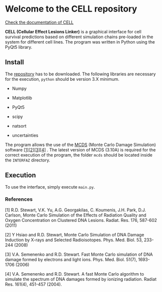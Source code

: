 # Welcome to the CELL repository

[Check the documentation of CELL](https://mpvalen.github.io/interfaz_grafica_adn.html)

**CELL (Cellular Effect Lesions Linker)** is a graphical interface for cell survival predictions based on different simulation chains pre-loaded in the system for different cell lines. The program was written in Python using the PyQt5 library.

  

## Install

  

The [repository](https://github.com/mpvalen/interfaz_grafica_adn) has to be downloaded. The following libraries are necessary for the execution, `python` should be version 3.X minimum.

  

- Numpy

- Matplotlib

- PyQt5

- scipy

- natsort

- uncertainties

  

The program allows the use of the [MCDS](https://faculty.washington.edu/trawets/mcds/) (Monte Carlo Damage Simulation) software [[1]](#references)[[2]](#references)[[3]](#references)[[4]](#references) . The latest version of MCDS (3.10A) is required for the correct execution of the program, the folder `mcds` should be located inside the `INTERFAZ` directory.

  

## Execution

  

To use the interface, simply execute `main.py`.

  

### References

  

[1] R.D. Stewart, V.K. Yu, A.G. Georgakilas, C. Koumenis, J.H. Park, D.J. Carlson, Monte Carlo Simulation of the Effects of Radiation Quality and Oxygen Concentration on Clustered DNA Lesions. Radiat. Res. 176, 587-602 (2011)

  

[2] Y Hsiao and R.D. Stewart, Monte Carlo Simulation of DNA Damage Induction by X-rays and Selected Radioisotopes. Phys. Med. Biol. 53, 233-244 (2008)

  

[3] V.A. Semenenko and R.D. Stewart. Fast Monte Carlo simulation of DNA damage formed by electrons and light ions. Phys. Med. Biol. 51(7), 1693-1706 (2006)

  

[4] V.A. Semenenko and R.D. Stewart. A fast Monte Carlo algorithm to simulate the spectrum of DNA damages formed by ionizing radiation. Radiat Res. 161(4), 451-457 (2004).